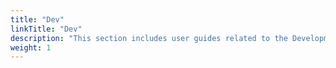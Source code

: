 ```yaml
---
title: "Dev"
linkTitle: "Dev"
description: "This section includes user guides related to the Development section in {{% ctx %}} Gateway."
weight: 1
---
```

